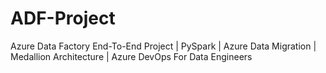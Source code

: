 # ADF-Project
Azure Data Factory End-To-End Project | PySpark | Azure Data Migration | Medallion Architecture | Azure DevOps For Data Engineers
